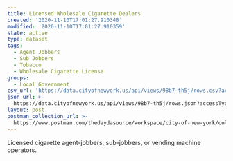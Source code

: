 ```yaml
---
title: Licensed Wholesale Cigarette Dealers
created: '2020-11-10T17:01:27.910348'
modified: '2020-11-10T17:01:27.910359'
state: active
type: dataset
tags:
  - Agent Jobbers
  - Sub Jobbers
  - Tobacco
  - Wholesale Cigarette License
groups:
  - Local Government
csv_url: 'https://data.cityofnewyork.us/api/views/98b7-th5j/rows.csv?accessType=DOWNLOAD'
json_url: >-
  https://data.cityofnewyork.us/api/views/98b7-th5j/rows.json?accessType=DOWNLOAD
layout: post
postman_collection_url: >-
  https://www.postman.com/thedaydasource/workspace/city-of-new-york/collection/15909983-f4bb4702-ddbb-4914-9164-0115b12e7ee8
---
```

Licensed cigarette agent-jobbers, sub-jobbers, or vending machine operators.
